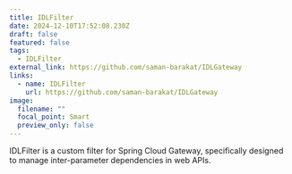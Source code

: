 ```yaml
---
title: IDLFilter
date: 2024-12-10T17:52:08.230Z
draft: false
featured: false
tags:
  - IDLFilter
external_link: https://github.com/saman-barakat/IDLGateway
links:
  - name: IDLFilter
    url: https://github.com/saman-barakat/IDLGateway
image:
  filename: ""
  focal_point: Smart
  preview_only: false
---
```

<!--StartFragment-->

IDLFilter is a custom filter for Spring Cloud Gateway, specifically designed to manage inter-parameter dependencies in web APIs.

<!--EndFragment-->